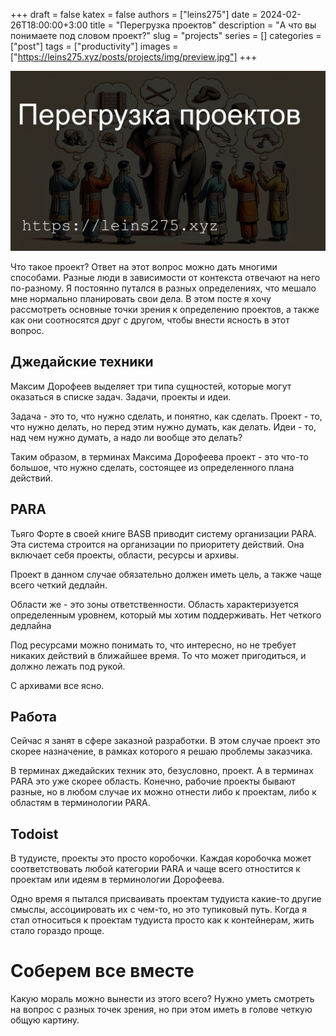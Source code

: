 +++ 
draft = false
katex = false
authors = ["leins275"]
date = 2024-02-26T18:00:00+3:00
title = "Перегрузка проектов"
description = "А что вы понимаете под словом проект?"
slug = "projects"
series = []
categories = ["post"]
tags = ["productivity"]
images = ["https://leins275.xyz/posts/projects/img/preview.jpg"]
+++

![projects](img/preview.jpg)

Что такое проект? Ответ на этот вопрос можно дать многими способами. Разные люди в зависимости от контекста отвечают на него по-разному. Я постоянно путался в разных определениях, что мешало мне нормально планировать свои дела. В этом посте я хочу рассмотреть основные точки зрения к определению проектов, а также как они соотносятся друг с другом, чтобы внести ясность в этот вопрос.

## Джедайские техники
Максим Дорофеев выделяет три типа сущностей, которые могут оказаться в списке задач. Задачи, проекты и идеи.

Задача - это то, что нужно сделать, и понятно, как сделать.
Проект - то, что нужно делать, но перед этим нужно думать, как делать.
Идеи - то, над чем нужно думать, а надо ли вообще это делать?

Таким образом, в терминах Максима Дорофеева проект - это что-то большое, что нужно сделать, состоящее из определенного плана действий. 

## PARA
Тьяго Форте в своей книге BASB приводит систему организации PARA. Эта система строится на организации по приоритету действий. Она включает себя проекты, области, ресурсы и архивы.

Проект в данном случае обязательно должен иметь цель, а также чаще всего четкий дедлайн.

Области же - это зоны ответственности. Область характеризуется определенным уровнем, который мы хотим поддерживать. Нет четкого дедлайна

Под ресурсами можно понимать то, что интересно, но не требует никаких действий в ближайшее время. То что может пригодиться, и должно лежать под рукой.

С архивами все ясно.

## Работа
Сейчас я занят в сфере заказной разработки. В этом случае проект это скорее назначение, в рамках которого я решаю проблемы заказчика. 

В терминах джедайских техник это, безусловно, проект. А в терминах PARA это уже скорее область. Конечно, рабочие проекты бывают разные, но в любом случае их можно отнести либо к проектам, либо к областям в терминологии PARA.

## Todoist
В тудуисте, проекты это просто коробочки. Каждая коробочка может соответствовать любой категории PARA и чаще всего отностится к проектам или идеям в терминологии Дорофеева. 

Одно время я пытался присваивать проектам тудуиста какие-то другие смыслы, ассоциировать их с чем-то, но это тупиковый путь. Когда я стал относиться к проектам тудуиста просто как к контейнерам, жить стало гораздо проще.

# Соберем все вместе
Какую мораль можно вынести из этого всего? Нужно уметь смотреть на вопрос с разных точек зрения, но при этом иметь в голове четкую общую картину. 
